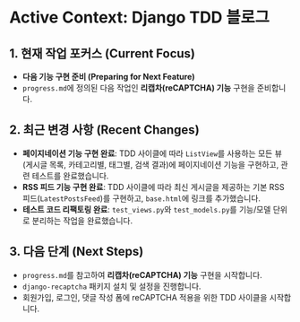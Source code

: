 # Active Context: Django TDD 블로그

## 1. 현재 작업 포커스 (Current Focus)

- **다음 기능 구현 준비 (Preparing for Next Feature)**
- `progress.md`에 정의된 다음 작업인 **리캡차(reCAPTCHA) 기능** 구현을 준비합니다.

## 2. 최근 변경 사항 (Recent Changes)

- **페이지네이션 기능 구현 완료**: TDD 사이클에 따라 `ListView`를 사용하는 모든 뷰(게시글 목록, 카테고리별, 태그별, 검색 결과)에 페이지네이션 기능을 구현하고, 관련 테스트를 완료했습니다.
- **RSS 피드 기능 구현 완료**: TDD 사이클에 따라 최신 게시글을 제공하는 기본 RSS 피드(`LatestPostsFeed`)를 구현하고, `base.html`에 링크를 추가했습니다.
- **테스트 코드 리팩토링 완료**: `test_views.py`와 `test_models.py`를 기능/모델 단위로 분리하는 작업을 완료했습니다.

## 3. 다음 단계 (Next Steps)

- `progress.md`를 참고하여 **리캡차(reCAPTCHA) 기능** 구현을 시작합니다.
- `django-recaptcha` 패키지 설치 및 설정을 진행합니다.
- 회원가입, 로그인, 댓글 작성 폼에 reCAPTCHA 적용을 위한 TDD 사이클을 시작합니다.

